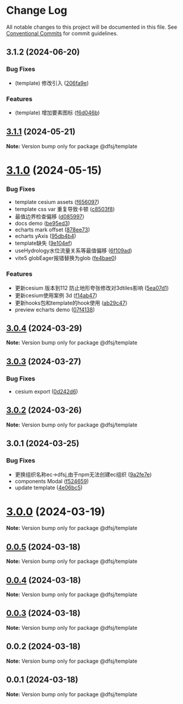 # Change Log

All notable changes to this project will be documented in this file.
See [Conventional Commits](https://conventionalcommits.org) for commit guidelines.

## 3.1.2 (2024-06-20)


### Bug Fixes

* (template) 修改引入 ([206fa9e](http://10.10.12.18/dfsj/dfsj/commits/206fa9ea090b8973285abdaaff1fb7a0fad115ce))


### Features

* (template) 增加要素图标 ([f6d046b](http://10.10.12.18/dfsj/dfsj/commits/f6d046b4e3805a115477516deae719dca54cac3f))






## [3.1.1](https://gitee.com/verdaccio/ec/compare/@dfsj/template@3.1.0...@dfsj/template@3.1.1) (2024-05-21)

**Note:** Version bump only for package @dfsj/template





# [3.1.0](https://gitee.com/verdaccio/ec/compare/@dfsj/template@3.0.4...@dfsj/template@3.1.0) (2024-05-15)


### Bug Fixes

*  template cesium assets ([f656097](https://gitee.com/verdaccio/ec/commits/f656097e98c15697df474a95ef51663c37a0e52e))
*  template css var 重复导致卡顿 ([c8503f8](https://gitee.com/verdaccio/ec/commits/c8503f8a714d9f3595f30c6fd6db1d27b1bc6770))
* 最值边界检查偏移 ([d085997](https://gitee.com/verdaccio/ec/commits/d085997b1ef0c6881ebc96efc3a7fefa29cd1c66))
* docs demo ([be95ed3](https://gitee.com/verdaccio/ec/commits/be95ed313b97cb78ec6417ecbb04bfca47a19f8a))
* echarts mark offset ([878ee73](https://gitee.com/verdaccio/ec/commits/878ee738e54af8284d12a40647f162ff8188c34f))
* echarts yAxis ([95db4b4](https://gitee.com/verdaccio/ec/commits/95db4b4ab899740504bc5af62867859b5c8d1b77))
* template缺失 ([9e104ef](https://gitee.com/verdaccio/ec/commits/9e104efe067d9ca90afdc388537760ec8244a7c8))
* useHydrology水位流量关系等最值偏移 ([6f109ad](https://gitee.com/verdaccio/ec/commits/6f109add4d2da8e0be646d748a8c865923dd70ab))
* vite5 globEager报错替换为glob ([fe4bae0](https://gitee.com/verdaccio/ec/commits/fe4bae037d3f1cc2b8187ea7f5bed0baca055abc))


### Features

* 更新cesium 版本到112 防止地形夸张修改对3dtiles影响 ([5ea07d1](https://gitee.com/verdaccio/ec/commits/5ea07d16f4bee9f585332289d551c6343c9c8ca9))
* 更新cesium使用案例  3d ([f14ab47](https://gitee.com/verdaccio/ec/commits/f14ab47c8935caa01fadfdce10f9064e47b1d35a))
* 更新hooks包和template的hook使用 ([ab29c47](https://gitee.com/verdaccio/ec/commits/ab29c475a5dd3ed1a1be3cfe154abe2a91abb08a))
* preview echarts demo ([07f4138](https://gitee.com/verdaccio/ec/commits/07f413877a5ce154983f4bb56b86c1bb112666f5))





## [3.0.4](https://gitee.com/verdaccio/ec/compare/@dfsj/template@3.0.3...@dfsj/template@3.0.4) (2024-03-29)

**Note:** Version bump only for package @dfsj/template






## [3.0.3](https://gitee.com/verdaccio/ec/compare/@dfsj/template@3.0.2...@dfsj/template@3.0.3) (2024-03-27)


### Bug Fixes

* cesium export ([0d242d6](https://gitee.com/verdaccio/ec/commits/0d242d6d0b472011243a602dc6fe4a6a213ff063))





## [3.0.2](https://gitee.com/verdaccio/ec/compare/@dfsj/template@3.0.1...@dfsj/template@3.0.2) (2024-03-26)

**Note:** Version bump only for package @dfsj/template





## 3.0.1 (2024-03-25)


### Bug Fixes

* 更换组织名称ec->dfsj,由于npm无法创建ec组织 ([9a2fe7e](https://gitee.com/verdaccio/ec/commits/9a2fe7ed1e52959d2655a684ff2ef1e94d72a738))
* components Modal ([f524659](https://gitee.com/verdaccio/ec/commits/f5246592639a217beb0aba5babbff7b522a1bd95))
* update template ([4e06bc5](https://gitee.com/verdaccio/ec/commits/4e06bc5d9f0e6bf3530d4d2e9811fbe34807fa21))





# [3.0.0](https://gitee.com/verdaccio/ec/compare/@dfsj/template@0.0.5...@dfsj/template@3.0.0) (2024-03-19)

**Note:** Version bump only for package @dfsj/template





## [0.0.5](https://gitee.com/verdaccio/ec/compare/@dfsj/template@0.0.4...@dfsj/template@0.0.5) (2024-03-18)

**Note:** Version bump only for package @dfsj/template





## [0.0.4](https://gitee.com/verdaccio/ec/compare/@dfsj/template@0.0.3...@dfsj/template@0.0.4) (2024-03-18)

**Note:** Version bump only for package @dfsj/template





## [0.0.3](https://gitee.com/verdaccio/ec/compare/@dfsj/template@0.0.2...@dfsj/template@0.0.3) (2024-03-18)

**Note:** Version bump only for package @dfsj/template





## 0.0.2 (2024-03-18)

**Note:** Version bump only for package @dfsj/template





## 0.0.1 (2024-03-18)

**Note:** Version bump only for package @dfsj/template
